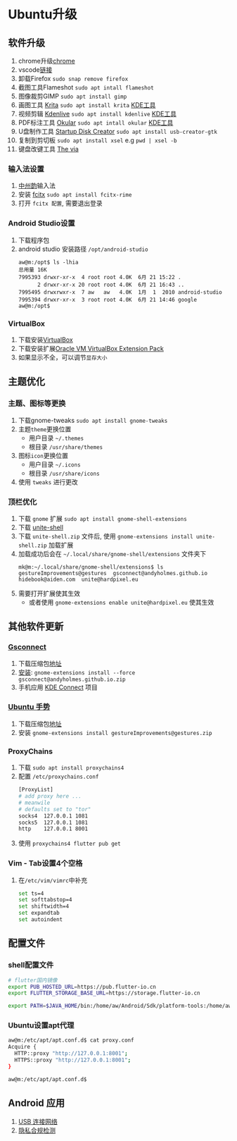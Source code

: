 # Ubuntu升级

## 软件升级

1. chrome升级[chrome](https://www.google.cn/intl/zh-CN/chrome/)
2. vscode[链接](https://code.visualstudio.com/)
3. 卸载Firefox `sudo snap remove firefox`
4. 截图工具Flameshot `sudo apt intall flameshot`
5. 图像裁剪GIMP `sudo apt install gimp`
6. 画图工具 [Krita](https://krita.org/zh/) `sudo apt install krita` [KDE工具](https://kde.org/zh-cn/)
7. 视频剪辑 [Kdenlive](https://kdenlive.org/zh/) `sudo apt install kdenlive` [KDE工具](https://kde.org/zh-cn/)
8. PDF标注工具 [Okular](https://apps.kde.org/zh-cn/okular/) `sudo apt intall okular` [KDE工具](https://kde.org/zh-cn/)
9. U盘制作工具 [Startup Disk Creator](https://en.wikipedia.org/wiki/Startup_Disk_Creator) `sudo apt install usb-creator-gtk`
10. 复制到剪切板 `sudo apt install xsel` e.g `pwd | xsel -b`
11. 键盘改键工具 [The via](https://github.com/the-via/releases/releases)


### 输入法设置

1. [中州韵](https://rime.im/)输入法
2. 安装 [fcitx](https://github.com/fcitx/fcitx-rime) `sudo apt install fcitx-rime`
3. 打开 `fcitx 配置`, 需要退出登录

### Android Studio设置

1. 下载程序包
2. android studio 安装路径 `/opt/android-studio`
    ```shell
    aw@m:/opt$ ls -lhia
    总用量 16K
    7995393 drwxr-xr-x  4 root root 4.0K  6月 21 15:22 .
          2 drwxr-xr-x 20 root root 4.0K  6月 21 16:43 ..
    7995495 drwxrwxr-x  7 aw   aw   4.0K  1月  1  2010 android-studio
    7995394 drwxr-xr-x  3 root root 4.0K  6月 21 14:46 google
    aw@m:/opt$
    ```

### VirtualBox

1. 下载安装[VirtualBox](https://www.virtualbox.org/)
2. 下载安装扩展[Oracle VM VirtualBox Extension Pack](https://www.virtualbox.org/wiki/Downloads)
3. 如果显示不全，可以调节`显存大小`

## 主题优化

### 主题、图标等更换

1. 下载gnome-tweaks `sudo apt install gnome-tweaks`
2. 主题`theme`更换位置
   + 用户目录 `~/.themes`
   + 根目录 `/usr/share/themes`
3. 图标`icon`更换位置
   + 用户目录 `~/.icons`
   + 根目录 `/usr/share/icons`
4. 使用 `tweaks` 进行更改

### 顶栏优化

1. 下载 `gnome` 扩展 `sudo apt install gnome-shell-extensions`
2. 下载 [unite-shell](https://github.com/liujinlong123/unite-shell)
3. 下载 `unite-shell.zip` 文件后, 使用 `gnome-extensions install unite-shell.zip` 加载扩展
4. 加载成功后会在 `~/.local/share/gnome-shell/extensions` 文件夹下
    ```shell
    mk@m:~/.local/share/gnome-shell/extensions$ ls
    gestureImprovements@gestures  gsconnect@andyholmes.github.io  hidebook@aiden.com  unite@hardpixel.eu
    ```
5. 需要打开扩展使其生效
   + 或者使用 `gnome-extensions enable unite@hardpixel.eu` 使其生效

## 其他软件更新

### [Gsconnect](https://github.com/GSConnect/gnome-shell-extension-gsconnect/wiki)

1. 下载压缩包[地址](https://extensions.gnome.org/extension/1319/gsconnect/)
2. [安装](https://github.com/GSConnect/gnome-shell-extension-gsconnect/wiki/Installation#standard): `gnome-extensions install --force gsconnect@andyholmes.github.io.zip`
3. 手机应用 [KDE Connect](https://github.com/KDE/kdeconnect-android) 项目

### [Ubuntu 手势](https://github.com/harshadgavali/gnome-gesture-improvements)

1. 下载压缩包[地址](https://extensions.gnome.org/extension/4245/gesture-improvements/)
2. 安装 `gnome-extensions install gestureImprovements@gestures.zip`

### ProxyChains

1. 下载 `sudo apt install proxychains4`
2. 配置 `/etc/proxychains.conf`
    ```bash
    [ProxyList]
    # add proxy here ...
    # meanwile
    # defaults set to "tor"
    socks4 	127.0.0.1 1081
    socks5  127.0.0.1 1081
    http    127.0.0.1 8001
    ```
3. 使用 `proxychains4 flutter pub get`

### Vim - Tab设置4个空格
1. 在`/etc/vim/vimrc`中补充
    ```bash
    set ts=4
    set softtabstop=4
    set shiftwidth=4
    set expandtab
    set autoindent
    ```

## 配置文件

### shell配置文件

```bash
# flutter国内镜像
export PUB_HOSTED_URL=https://pub.flutter-io.cn
export FLUTTER_STORAGE_BASE_URL=https://storage.flutter-io.cn

export PATH=$JAVA_HOME/bin:/home/aw/Android/Sdk/platform-tools:/home/aw/Android/Sdk/build-tools/33.0.0:/home/aw/works/script/command:/home/aw/Android/flutter_linux_3.0.2-stable/flutter/bin:$PATH
```

### Ubuntu设置apt代理

```bash
aw@m:/etc/apt/apt.conf.d$ cat proxy.conf 
Acquire {
  HTTP::proxy "http://127.0.0.1:8001";
  HTTPS::proxy "http://127.0.0.1:8001";
}

aw@m:/etc/apt/apt.conf.d$
```

## Android 应用

1. [USB 连接网络](https://github.com/Genymobile/gnirehtet)
2. [隐私合规检测](https://github.com/zhengjim/camille)

